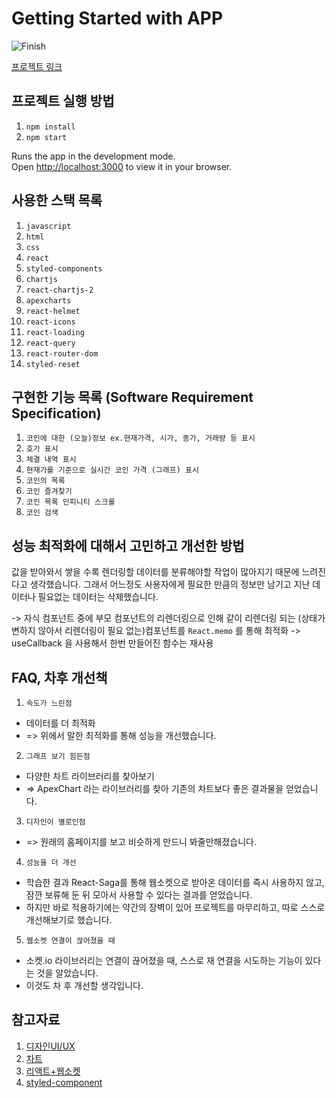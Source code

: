 # Getting Started with APP
![Finish](https://user-images.githubusercontent.com/52899349/161270669-fa9e9a32-9b3e-4f50-94b9-08548a0bb6c1.gif)

[프로젝트 링크](https://deok2kim.github.io/codestates-bithumb-frontend/)

## 프로젝트 실행 방법

1. `npm install`
2. `npm start`

Runs the app in the development mode.\
Open [http://localhost:3000](http://localhost:3000) to view it in your browser.

## 사용한 스택 목록

1. `javascript`
2. `html`
3. `css`
4. `react`
5. `styled-components`
6. `chartjs`
7. `react-chartjs-2`
8. `apexcharts`
9. `react-helmet`
10. `react-icons`
11. `react-loading`
12. `react-query`
13. `react-router-dom`
14. `styled-reset`

## 구현한 기능 목록 (Software Requirement Specification)

1. `코인에 대한 (오늘)정보 ex.현재가격, 시가, 종가, 거래량 등 표시`
2. `호가 표시`
3. `체결 내역 표시`
4. `현재가를 기준으로 실시간 코인 가격 (그래프) 표시`
5. `코인의 목록`
6. `코인 즐겨찾기`
7. `코인 목록 인피니티 스크롤`
8. `코인 검색`

## 성능 최적화에 대해서 고민하고 개선한 방법

값을 받아와서 쌓을 수록 렌더링할 데이터를 분류해야할 작업이 많아지기 때문에 느려진다고 생각했습니다.
그래서 어느정도 사용자에게 필요한 만큼의 정보만 남기고 지난 데이터나 필요없는 데이터는 삭제했습니다.

-> 자식 컴포넌트 중에 부모 컴포넌트의 리렌더링으로 인해 같이 리렌더링 되는 (상태가 변하지 않아서 리렌더링이 필요 없는)컴포넌트를 `React.memo` 를 통해 최적화
-> useCallback 을 사용해서 한번 만들어진 함수는 재사용

## FAQ, 차후 개선책

1. `속도가 느린점`
- 데이터를 더 최적화
- => 위에서 말한 최적화를 통해 성능을 개선했습니다.

2. `그래프 보기 힘든점`
- 다양한 차트 라이브러리를 찾아보기
-  => ApexChart 라는 라이브러리를 찾아 기존의 차트보다 좋은 결과물을 얻었습니다.

3. `디자인이 별로인점` 
- => 원래의 홈페이지를 보고 비슷하게 만드니 봐줄만해졌습니다.

4. `성능을 더 개선`
- 학습한 결과 React-Saga를 통해 웹소켓으로 받아온 데이터를 즉시 사용하지 않고, 잠깐 보류해 둔 뒤 모아서 사용할 수 있다는 결과를 얻었습니다.
- 하지만 바로 적용하기에는 약간의 장벽이 있어 프로젝트를 마무리하고, 따로 스스로 개선해보기로 했습니다.

5. `웹소켓 연결이 끊어졌을 때`
- 소켓.io 라이브러리는 연결이 끊어졌을 때, 스스로 재 연결을 시도하는 기능이 있다는 것을 알았습니다.
- 이것도 차 후 개선할 생각입니다.

## 참고자료
1. [디자인UI/UX](https://www.bithumb.com/)
2. [차트](https://react-chartjs-2.netlify.app/examples/line-chart)
3. [리액트+웹소켓](https://jcon.tistory.com/186)
4. [styled-component](https://dev.to/dank_programmer321/get-started-with-css-grids-react-styled-components-59pk)
